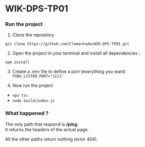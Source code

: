 # WIK-DPS-TP01

### Run the project

1. Clone the repository

`git clone https://github.com/Clementadm/WIK-DPS-TP01.git`

2. Open the project in your terminal and install all dependencies :

`npm install`

3. Create a .env file to define a port (everything you want)
   `PING_LISTEN_PORT="1111"`

4. Now run the project

- `npx tsc`
- `node build/index.js`

### What happened ?

The only path that respond is **/ping**.  
It returns the headers of the actual page.

All the other paths return nothing (error 404).
